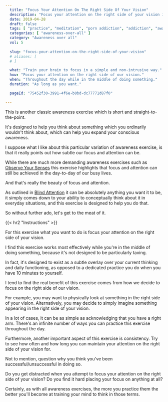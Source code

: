 ```yaml
---
  title: "Focus Your Attention On The Right Side Of Your Vision"
  description: "Focus your attention on the right side of your vision in order to train your capacity for awareness."
  date: 2019-04-28
  draft: false
  tags: [ "practice", "meditation", "porn addiction", "addiction", "awareness", "awareness exercises", "perspective", "nofap", "neverfap", "neverfap deluxe" ]
  categories: [ "awareness-over-all" ]
  category: "Awareness over all"
  vol: 5
  
  slug: "focus-your-attention-on-the-right-side-of-your-vision"
  # aliases: [
  # ]

  what: "Train your brain to focus in a simple and non-intrusive way."
  how: "Focus your attention on the right side of our vision."
  when: "Throughout the day while in the middle of doing something."
  duration: "As long as you want."

  pageId: "75452f30-3991-4f6e-b0bd-dc77771d87f0"

---
```


This is another classic awareness exercise which is short and straight-to-the-point.

It's designed to help you think about something which you ordinarily wouldn't think about, which can help you expand your conscious awareness.

I suppose what I like about this particular variation of awareness exercise, is that it really points out how subtle our focus and attention can be.

While there are much more demanding awareness exercises such as <a class="link" href="https://neverfapdeluxe.com/practices/observe-your-senses">Observe Your Senses</a> this exercise highlights that focus and attention can still be achieved in the day-to-day of our busy lives.

And that's really the beauty of focus and attention. 

As outlined in <a class="link" href="https://neverfapdeluxe.com/practices/blind-attention">Blind Attention</a> it can be absolutely anything you want it to be, it simply comes down to your ability to conceptually think about it in everyday situations, and this exercise is designed to help you do that.

So without further ado, let's get to the meat of it.


{{< hr2 "Instructions" >}}


For this exercise what you want to do is focus your attention on the right side of your vision.

I find this exercise works most effectively while you're in the middle of doing something, because it's not designed to be particularly taxing.

In fact, it's designed to exist as a subtle overlay over your current thinking and daily functioning, as opposed to a dedicated practice you do when you have 10 minutes to yourself.

I tend to find the real benefit of this exercise comes from how we decide to focus on the right side of our vision.

For example, you may want to physically look at something in the right side of your vision. Alternatively, you may decide to simply imagine something appearing in the right side of your vision.

In a lot of cases, it can be as simple as acknowledging that you have a right arm. There's an infinite number of ways you can practice this exercise throughout the day.

Furthermore, another important aspect of this exercise is consistency. Try to see how often and how long you can maintain your attention on the right side of your vision for.

Not to mention, question why you think you've been successful/unsuccessful in doing so.

Do you get distracted when you attempt to focus your attention on the right side of your vision? Do you find it hard placing your focus on anything at all?

Certainly, as with all awareness exercises, the more you practice them the better you'll become at training your mind to think in those terms.

<!-- 
{{< hr2 "Additional Resources" >}}  -->

<!-- maybe link to other  -->


